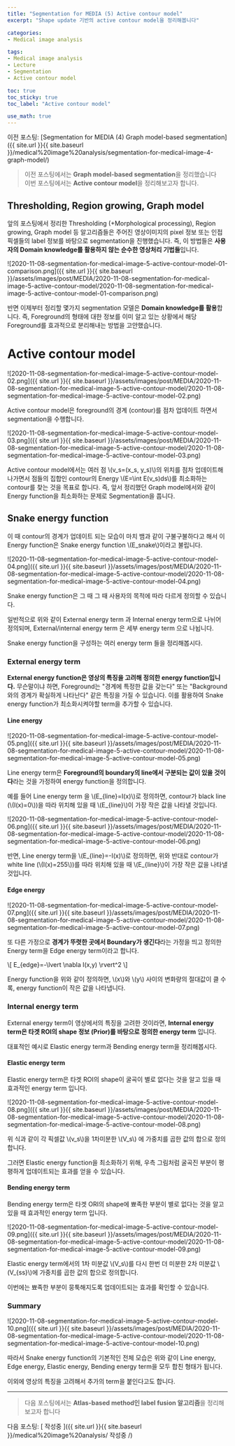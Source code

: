 ```yaml
---
title: "Segmentation for MEDIA (5) Active contour model"
excerpt: "Shape update 기반의 active contour model을 정리해봅니다"

categories:
- Medical image analysis

tags:
- Medical image analysis
- Lecture
- Segmentation
- Active contour model

toc: true
toc_sticky: true
toc_label: "Active contour model"

use_math: true
---
```


이전 포스팅: [Segmentation for MEDIA (4) Graph model-based segmentation]({{ site.url }}{{ site.baseurl }}/medical%20image%20analysis/segmentation-for-medical-image-4-graph-model/)

> 이전 포스팅에서는 **Graph model-based segmentation**을 정리했습니다  
> 이번 포스팅에서는 **Active contour model**을 정리해보고자 합니다.

## Thresholding, Region growing, Graph model

앞의 포스팅에서 정리한 Thresholding (+Morphological processing), Region growing, Graph model 등 알고리즘들은 주어진 영상이미지의 pixel 정보 또는 인접 픽셀들의 label 정보를 바탕으로 segmentation을 진행했습니다. 즉, 이 방법들은 **사용자의 Domain knowledge를 활용하지 않는 순수한 영상처리 기법들**입니다. 

![2020-11-08-segmentation-for-medical-image-5-active-contour-model-01-comparison.png]({{ site.url }}{{ site.baseurl }}/assets/images/post/MEDIA/2020-11-08-segmentation-for-medical-image-5-active-contour-model/2020-11-08-segmentation-for-medical-image-5-active-contour-model-01-comparison.png)

반면 이제부터 정리할 몇가지 segmentation 모델은 **Domain knowledge를 활용**합니다. 즉, Foreground의 형태에 대한 정보를 이미 알고 있는 상황에서 해당 Foreground를 효과적으로 분리해내는 방법을 고안했습니다.

# Active contour model

![2020-11-08-segmentation-for-medical-image-5-active-contour-model-02.png]({{ site.url }}{{ site.baseurl }}/assets/images/post/MEDIA/2020-11-08-segmentation-for-medical-image-5-active-contour-model/2020-11-08-segmentation-for-medical-image-5-active-contour-model-02.png)

Active contour model은 foreground의 경계 (contour)를 점차 업데이트 하면서 segmentation을 수행합니다.

![2020-11-08-segmentation-for-medical-image-5-active-contour-model-03.png]({{ site.url }}{{ site.baseurl }}/assets/images/post/MEDIA/2020-11-08-segmentation-for-medical-image-5-active-contour-model/2020-11-08-segmentation-for-medical-image-5-active-contour-model-03.png)

Active contour model에서는 여러 점 \\(v_s=(x_s, y_s)\\)의 위치를 점차 업데이트해나가면서 점들의 집합인 contour의 Energy \\(E=\int E(v_s)ds\\)를 최소화하는 contour를 찾는 것을 목표로 합니다. 즉, 앞서 정리했던 Graph model에서와 같이 Energy function을 최소화하는 문제로 Segmentation을 풉니다.

## Snake energy function

이 때 contour의 경계가 업데이트 되는 모습이 마치 뱀과 같이 구불구불하다고 해서 이 Energy function은 Snake energy function \\(E_snake\\)이라고 불립니다.

![2020-11-08-segmentation-for-medical-image-5-active-contour-model-04.png]({{ site.url }}{{ site.baseurl }}/assets/images/post/MEDIA/2020-11-08-segmentation-for-medical-image-5-active-contour-model/2020-11-08-segmentation-for-medical-image-5-active-contour-model-04.png)

Snake energy function은 그 때 그 때 사용자의 목적에 따라 다르게 정의할 수 있습니다.

일반적으로 위와 같이 External energy term 과 Internal energy term으로 나뉘어 정의되며, External/internal energy term 은 세부 energy term 으로 나뉩니다.

Snake energy function을 구성하는 여러 energy term 들을 정리해봅시다.

### External energy term

**External energy function은 영상의 특징을 고려해 정의한 energy function입니다.** 무슨말이냐 하면, Foreground는 "경계에 특정한 값을 갖는다" 또는 "Background와의 경계가 확실하게 나타난다" 같은 특징을 가질 수 있습니다. 이를 활용하여 Snake energy function가 최소화시켜야할 term을 추가할 수 있습니다.

#### Line energy

![2020-11-08-segmentation-for-medical-image-5-active-contour-model-05.png]({{ site.url }}{{ site.baseurl }}/assets/images/post/MEDIA/2020-11-08-segmentation-for-medical-image-5-active-contour-model/2020-11-08-segmentation-for-medical-image-5-active-contour-model-05.png)

Line energy term은 **Foreground의 boundary의 line에서 구분되는 값이 있을 것이다**라는 것을 가정하여 energy function을 정의합니다.

예를 들어 Line energy term 을 \\(E_{line}=I(x)\\)로 정의하면, contour가 black line (\\(I(x)=0\\))을 따라 위치해 있을 때 \\(E_{line}\\)이 가장 작은 값을 나타낼 것입니다.

![2020-11-08-segmentation-for-medical-image-5-active-contour-model-06.png]({{ site.url }}{{ site.baseurl }}/assets/images/post/MEDIA/2020-11-08-segmentation-for-medical-image-5-active-contour-model/2020-11-08-segmentation-for-medical-image-5-active-contour-model-06.png)

반면, Line energy term을 \\(E_{line}=-I(x)\\)로 정의하면, 위와 반대로 contour가 white line (\\(I(x)=255\\))를 따라 위치해 있을 때 \\(E_{line}\\)이 가장 작은 값을 나타낼 것입니다.

#### Edge energy

![2020-11-08-segmentation-for-medical-image-5-active-contour-model-07.png]({{ site.url }}{{ site.baseurl }}/assets/images/post/MEDIA/2020-11-08-segmentation-for-medical-image-5-active-contour-model/2020-11-08-segmentation-for-medical-image-5-active-contour-model-07.png)

또 다른 가정으로 **경계가 뚜렷한 곳에서 Boundary가 생긴다**라는 가정을 띄고 정의한 Energy term을 Edge energy term이라고 합니다.

\\[
E_{edge}=-\lvert \nabla I(x,y) \rvert^2
\\]

Energy function을 위와 같이 정의하면, \\(x\\)와 \\(y\\) 사이의 변화량의 절대값이 클 수록, energy function이 작은 값을 나타냅니다.

### Internal energy term

External energy term이 영상에서의 특징을 고려한 것이라면, **Internal energy term은 타겟 ROI의 shape 정보 (Prior)를 바탕으로 정의한 energy term** 입니다.

대표적인 예시로 Elastic energy term과 Bending energy term을 정리해봅시다.

#### Elastic energy term

Elastic energy term은 타겟 ROI의 shape이 굴곡이 별로 없다는 것을 알고 있을 때 효과적인 energy term 입니다.

![2020-11-08-segmentation-for-medical-image-5-active-contour-model-08.png]({{ site.url }}{{ site.baseurl }}/assets/images/post/MEDIA/2020-11-08-segmentation-for-medical-image-5-active-contour-model/2020-11-08-segmentation-for-medical-image-5-active-contour-model-08.png)

위 식과 같이 각 픽셀값 \\(v_s\\)을 1차미분한 \\(V_s\\) 에 가중치를 곱한 값의 합으로 정의합니다.

그러면 Elastic energy function을 최소화하기 위해, 우측 그림처럼 굴곡진 부분이 평평하게 업데이트되는 효과를 얻을 수 있습니다.

#### Bending energy term

Bending energy term은 타겟 ORI의 shape에 뾰족한 부분이 별로 없다는 것을 알고 있을 때 효과적인 energy term 입니다.

![2020-11-08-segmentation-for-medical-image-5-active-contour-model-09.png]({{ site.url }}{{ site.baseurl }}/assets/images/post/MEDIA/2020-11-08-segmentation-for-medical-image-5-active-contour-model/2020-11-08-segmentation-for-medical-image-5-active-contour-model-09.png)

Elastic energy term에서의 1차 미분값 \\(V_s\\)를 다시 한번 더 미분한 2차 미분값 \\(V_{ss}\\)에 가중치를 곱한 값의 합으로 정의합니다.

이번에는 뾰족한 부분이 뭉툭해지도록 업데이트되는 효과를 확인할 수 있습니다.

### Summary

![2020-11-08-segmentation-for-medical-image-5-active-contour-model-10.png]({{ site.url }}{{ site.baseurl }}/assets/images/post/MEDIA/2020-11-08-segmentation-for-medical-image-5-active-contour-model/2020-11-08-segmentation-for-medical-image-5-active-contour-model-10.png)

따라서 Snake energy function의 기본적인 전체 모습은 위와 같이 Line energy, Edge energy, Elastic energy, Bending energy term을 모두 합친 형태가 됩니다.

이외에 영상의 특징을 고려해서 추가의 term을 붙인다고도 합니다.

---

> 다음 포스팅에서는 **Atlas-based method인 label fusion 알고리즘**을 정리해보고자 합니다

다음 포스팅: [ 작성중 ]({{ site.url }}{{ site.baseurl }}/medical%20image%20analysis/ 작성중 /)